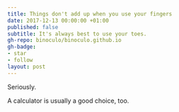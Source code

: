 ```yaml
---
title: Things don't add up when you use your fingers
date: 2017-12-13 00:00:00 +01:00
published: false
subtitle: It's always best to use your toes.
gh-repo: binoculo/binoculo.github.io
gh-badge:
- star
- follow
layout: post
---
```


Seriously.

A calculator is usually a good choice, too.
